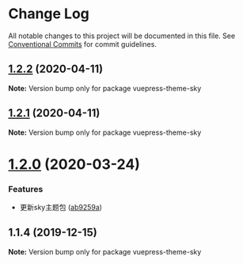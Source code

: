 # Change Log

All notable changes to this project will be documented in this file.
See [Conventional Commits](https://conventionalcommits.org) for commit guidelines.

## [1.2.2](https://github.com/lihaizhong/toolkit/compare/vuepress-theme-sky@1.2.1...vuepress-theme-sky@1.2.2) (2020-04-11)

**Note:** Version bump only for package vuepress-theme-sky





## [1.2.1](https://github.com/lihaizhong/toolkit/compare/vuepress-theme-sky@1.2.0...vuepress-theme-sky@1.2.1) (2020-04-11)

**Note:** Version bump only for package vuepress-theme-sky





# [1.2.0](https://github.com/lihaizhong/toolkit/compare/vuepress-theme-sky@1.1.4...vuepress-theme-sky@1.2.0) (2020-03-24)


### Features

* 更新sky主题包 ([ab9259a](https://github.com/lihaizhong/toolkit/commit/ab9259a1a7fa42b279df86b09fcde2f73620f340))





## 1.1.4 (2019-12-15)

**Note:** Version bump only for package vuepress-theme-sky
